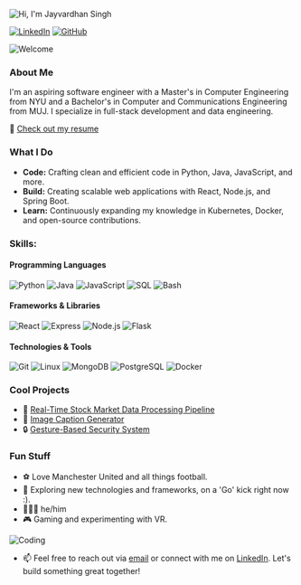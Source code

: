 ![Hi, I'm Jayvardhan Singh](https://media.giphy.com/media/v1.Y2lkPTc5MGI3NjExeDMwNzcyeGJzdWF3d2s3a29wYXhtY3FhcWlwdmZvZGMwZzNsd3o3aiZlcD12MV9pbnRlcm5hbF9naWZfYnlfaWQmY3Q9Zw/8IF2r8rB3ksv7uJTfE/giphy.gif)

[![LinkedIn](https://img.shields.io/badge/LinkedIn-0077B5?style=flat-square&logo=linkedin&logoColor=white)](https://www.linkedin.com/in/jayvardhan-singh/)
[![GitHub](https://img.shields.io/badge/GitHub-100000?style=flat-square&logo=github&logoColor=white)](https://github.com/nomed11)

![Welcome](https://media.giphy.com/media/13HgwGsXF0aiGY/giphy.gif)

### About Me

I'm an aspiring software engineer with a Master's in Computer Engineering from NYU and a Bachelor's in Computer and Communications Engineering from MUJ. I specialize in full-stack development and data engineering.

📄 [Check out my resume](https://github.com/nomed11/resume)

### What I Do

- **Code:** Crafting clean and efficient code in Python, Java, JavaScript, and more.
- **Build:** Creating scalable web applications with React, Node.js, and Spring Boot.
- **Learn:** Continuously expanding my knowledge in Kubernetes, Docker, and open-source contributions.

### Skills:
#### Programming Languages
![Python](https://img.shields.io/badge/Python-3776AB?style=for-the-badge&logo=python&logoColor=white)
![Java](https://img.shields.io/badge/Java-007396?style=for-the-badge&logo=java&logoColor=white)
![JavaScript](https://img.shields.io/badge/JavaScript-F7DF1E?style=for-the-badge&logo=javascript&logoColor=black)
![SQL](https://img.shields.io/badge/SQL-4479A1?style=for-the-badge&logo=sql&logoColor=white)
![Bash](https://img.shields.io/badge/Bash-4EAA25?style=for-the-badge&logo=gnu-bash&logoColor=white)

#### Frameworks & Libraries
![React](https://img.shields.io/badge/React-61DAFB?style=for-the-badge&logo=react&logoColor=black)
![Express](https://img.shields.io/badge/Express-000000?style=for-the-badge&logo=express&logoColor=white)
![Node.js](https://img.shields.io/badge/Node.js-339933?style=for-the-badge&logo=nodedotjs&logoColor=white)
![Flask](https://img.shields.io/badge/Flask-000000?style=for-the-badge&logo=flask&logoColor=white)

#### Technologies & Tools
![Git](https://img.shields.io/badge/Git-F05032?style=for-the-badge&logo=git&logoColor=white)
![Linux](https://img.shields.io/badge/Linux-FCC624?style=for-the-badge&logo=linux&logoColor=black)
![MongoDB](https://img.shields.io/badge/MongoDB-47A248?style=for-the-badge&logo=mongodb&logoColor=white)
![PostgreSQL](https://img.shields.io/badge/PostgreSQL-336791?style=for-the-badge&logo=postgresql&logoColor=white)
![Docker](https://img.shields.io/badge/Docker-2496ED?style=for-the-badge&logo=docker&logoColor=white)

### Cool Projects

- 🌟 [Real-Time Stock Market Data Processing Pipeline](https://github.com/nomed11/TradingData-Dashboard)
- 📸 [Image Caption Generator](https://github.com/nomed11/s23_deepLearning_miniproject)
- 🔒 [Gesture-Based Security System](https://github.com/nomed11/RTES_Embedded-Sentry)

### Fun Stuff

- ⚽ Love Manchester United and all things football.
- 🚀 Exploring new technologies and frameworks, on a 'Go' kick right now :).
- 🙋🏽‍♂️ he/him
- 🎮 Gaming and experimenting with VR.

![Coding](https://media.giphy.com/media/ZVik7pBtu9dNS/giphy.gif)

- 📫 Feel free to reach out via [email](mailto:jayvardhan.singh@nyu.edu) or connect with me on [LinkedIn](https://www.linkedin.com/in/jayvardhan-singh/). Let's build something great together!
